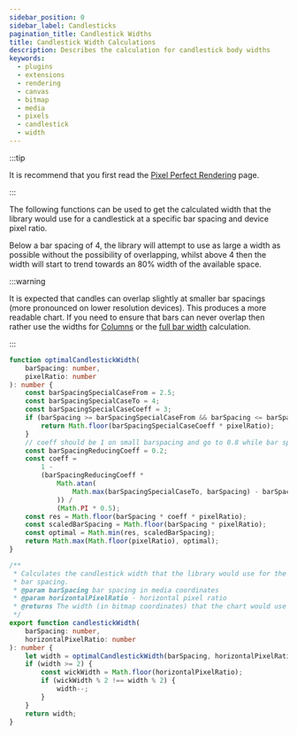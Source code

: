 ```yaml
---
sidebar_position: 0
sidebar_label: Candlesticks
pagination_title: Candlestick Widths
title: Candlestick Width Calculations
description: Describes the calculation for candlestick body widths
keywords:
  - plugins
  - extensions
  - rendering
  - canvas
  - bitmap
  - media
  - pixels
  - candlestick
  - width
---
```


:::tip

It is recommend that you first read the [Pixel Perfect Rendering](../index.md) page.

:::

The following functions can be used to get the calculated width that the library would use for a candlestick at a specific bar spacing and device pixel ratio.

Below a bar spacing of 4, the library will attempt to use as large a width as possible without the possibility of overlapping, whilst above 4 then the width will start to trend towards an 80% width of the available space.

:::warning

It is expected that candles can overlap slightly at smaller bar spacings (more pronounced on lower resolution devices). This produces a more readable chart. If you need to ensure that bars can never overlap then rather use the widths for [Columns](./columns.md) or the [full bar width](./full-bar-width.md) calculation.

:::

```typescript
function optimalCandlestickWidth(
    barSpacing: number,
    pixelRatio: number
): number {
    const barSpacingSpecialCaseFrom = 2.5;
    const barSpacingSpecialCaseTo = 4;
    const barSpacingSpecialCaseCoeff = 3;
    if (barSpacing >= barSpacingSpecialCaseFrom && barSpacing <= barSpacingSpecialCaseTo) {
        return Math.floor(barSpacingSpecialCaseCoeff * pixelRatio);
    }
    // coeff should be 1 on small barspacing and go to 0.8 while bar spacing grows
    const barSpacingReducingCoeff = 0.2;
    const coeff =
        1 -
        (barSpacingReducingCoeff *
            Math.atan(
                Math.max(barSpacingSpecialCaseTo, barSpacing) - barSpacingSpecialCaseTo
            )) /
            (Math.PI * 0.5);
    const res = Math.floor(barSpacing * coeff * pixelRatio);
    const scaledBarSpacing = Math.floor(barSpacing * pixelRatio);
    const optimal = Math.min(res, scaledBarSpacing);
    return Math.max(Math.floor(pixelRatio), optimal);
}

/**
 * Calculates the candlestick width that the library would use for the current
 * bar spacing.
 * @param barSpacing bar spacing in media coordinates
 * @param horizontalPixelRatio - horizontal pixel ratio
 * @returns The width (in bitmap coordinates) that the chart would use to draw a candle body
 */
export function candlestickWidth(
    barSpacing: number,
    horizontalPixelRatio: number
): number {
    let width = optimalCandlestickWidth(barSpacing, horizontalPixelRatio);
    if (width >= 2) {
        const wickWidth = Math.floor(horizontalPixelRatio);
        if (wickWidth % 2 !== width % 2) {
            width--;
        }
    }
    return width;
}
```
